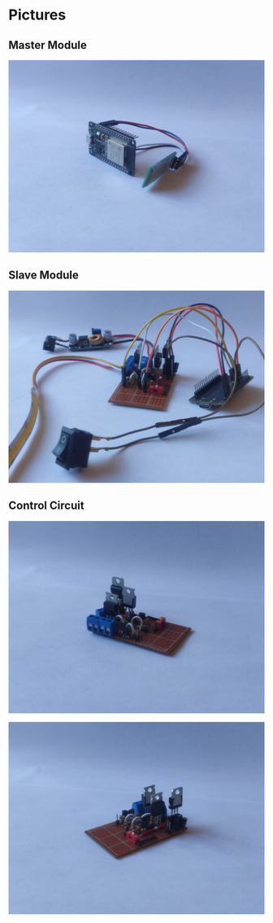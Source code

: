 # Pictures

## Master Module

![master module](/pictures/master-module.jpg?raw=true)

## Slave Module

![slave module](/pictures/slave-module.jpg?raw=true)

## Control Circuit

![control circuit 1](/pictures/control-circuit-1.jpg?raw=true)

![control circuit 2](/pictures/control-circuit-2.jpg?raw=true)
